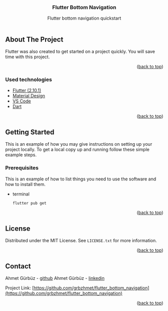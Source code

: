 <div id="top"></div>

<!-- PROJECT LOGO -->
<br />
<div align="center">
  <h3 align="center">Flutter Bottom Navigation</h3>

  <p align="center">
    Flutter bottom navigation quickstart 
    <br />
    <br />
  </p>
</div>


<!-- ABOUT THE PROJECT -->
## About The Project

Flutter was also created to get started on a project quickly. You will save time with this project.


<p align="right">(<a href="#top">back to top</a>)</p>



### Used technologies

* [Flutter (2.10.1)](https://flutter.dev/)
* [Material Design](https://material.io/)
* [VS Code](https://code.visualstudio.com/)
* [Dart](https://dart.dev/)

<p align="right">(<a href="#top">back to top</a>)</p>



<!-- GETTING STARTED -->
## Getting Started

This is an example of how you may give instructions on setting up your project locally.
To get a local copy up and running follow these simple example steps.

### Prerequisites

This is an example of how to list things you need to use the software and how to install them.
* terminal
  ```sh
  flutter pub get
  ```

<p align="right">(<a href="#top">back to top</a>)</p>

<!-- LICENSE -->
## License

Distributed under the MIT License. See `LICENSE.txt` for more information.

<p align="right">(<a href="#top">back to top</a>)</p>



<!-- CONTACT -->
## Contact

Ahmet Gürbüz - [github](https://github.com/grbzhmet)
Ahmet Gürbüz - [linkedin](https://www.linkedin.com/in/ahmet-g%C3%BCrb%C3%BCz-45b96b20b/)

Project Link: [https://github.com/grbzhmet/flutter_bottom_navigation](https://github.com/grbzhmet/flutter_bottom_navigation)

<p align="right">(<a href="#top">back to top</a>)</p>
